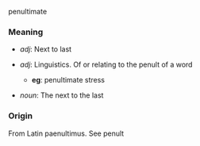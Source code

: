 penultimate
### Meaning
+ _adj_: Next to last
+ _adj_: Linguistics. Of or relating to the penult of a word
    + __eg__: penultimate stress

+ _noun_: The next to the last

### Origin

From Latin paenultimus. See penult
